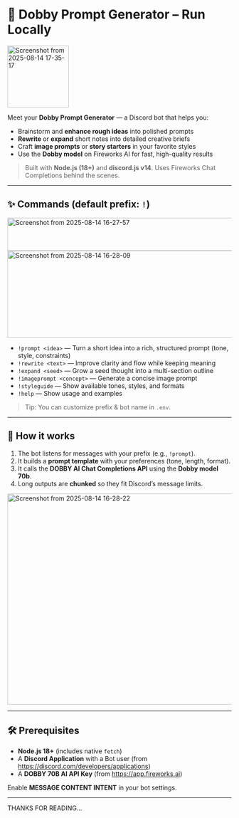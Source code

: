 # 🌿 Dobby Prompt Generator – Run Locally

<img width="138" height="139" alt="Screenshot from 2025-08-14 17-35-17" src="https://github.com/user-attachments/assets/149dc19e-33c4-4d86-8782-8510249a0bc0" />

Meet your **Dobby Prompt Generator** — a Discord bot that helps you:

- Brainstorm and **enhance rough ideas** into polished prompts  
- **Rewrite** or **expand** short notes into detailed creative briefs  
- Craft **image prompts** or **story starters** in your favorite styles  
- Use the **Dobby model** on Fireworks AI for fast, high-quality results  

> Built with **Node.js (18+)** and **discord.js v14**. Uses Fireworks Chat Completions behind the scenes.

---

## ✨ Commands (default prefix: `!`)

<img width="579" height="74" alt="Screenshot from 2025-08-14 16-27-57" src="https://github.com/user-attachments/assets/281bc6cb-f5ff-4fd9-9888-22191762acf1" />
<img width="615" height="196" alt="Screenshot from 2025-08-14 16-28-09" src="https://github.com/user-attachments/assets/4536a132-d5d9-44fa-aee1-27622a7e85e7" />


- `!prompt <idea>` — Turn a short idea into a rich, structured prompt (tone, style, constraints)  
- `!rewrite <text>` — Improve clarity and flow while keeping meaning  
- `!expand <seed>` — Grow a seed thought into a multi-section outline  
- `!imageprompt <concept>` — Generate a concise image prompt  
- `!styleguide` — Show available tones, styles, and formats  
- `!help` — Show usage and examples  

> Tip: You can customize prefix & bot name in `.env`.

---

## 🧩 How it works

1. The bot listens for messages with your prefix (e.g., `!prompt`).  
2. It builds a **prompt template** with your preferences (tone, length, format).  
3. It calls the **DOBBY AI Chat Completions API** using the **Dobby model 70b**.  
4. Long outputs are **chunked** so they fit Discord’s message limits.  
<img width="625" height="474" alt="Screenshot from 2025-08-14 16-28-22" src="https://github.com/user-attachments/assets/9c80ac21-841a-40b1-beac-ec85c0b8dd7b" />


---

## 🛠️ Prerequisites

- **Node.js 18+** (includes native `fetch`)  
- A **Discord Application** with a Bot user (from <https://discord.com/developers/applications>)  
- A **DOBBY 70B AI API Key** (from <https://app.fireworks.ai>)  

Enable **MESSAGE CONTENT INTENT** in your bot settings.

---

THANKS FOR READING...

